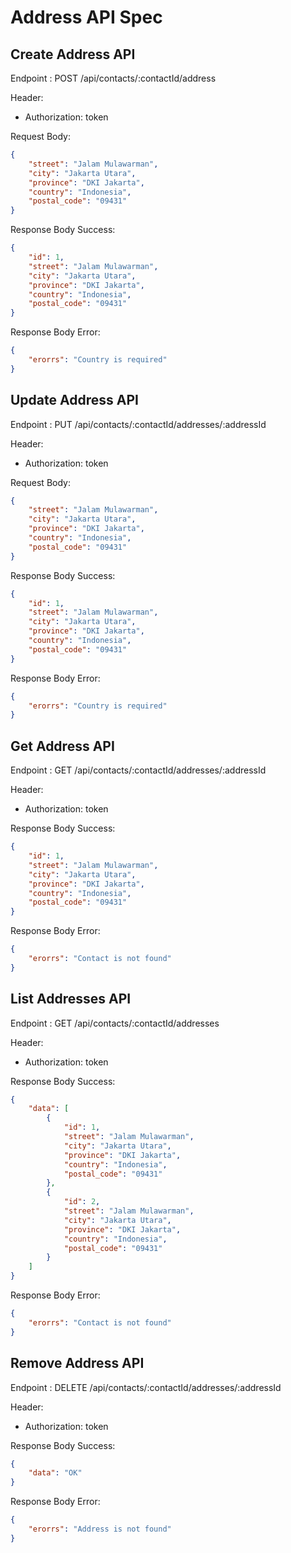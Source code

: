 # Address API Spec

## Create Address API

Endpoint : POST /api/contacts/:contactId/address

Header:

- Authorization: token

Request Body:

```json
{
	"street": "Jalam Mulawarman",
	"city": "Jakarta Utara",
	"province": "DKI Jakarta",
	"country": "Indonesia",
	"postal_code": "09431"
}
```

Response Body Success:

```json
{
	"id": 1,
	"street": "Jalam Mulawarman",
	"city": "Jakarta Utara",
	"province": "DKI Jakarta",
	"country": "Indonesia",
	"postal_code": "09431"
}
```

Response Body Error:

```json
{
	"erorrs": "Country is required"
}
```

## Update Address API

Endpoint : PUT /api/contacts/:contactId/addresses/:addressId

Header:

- Authorization: token

Request Body:

```json
{
	"street": "Jalam Mulawarman",
	"city": "Jakarta Utara",
	"province": "DKI Jakarta",
	"country": "Indonesia",
	"postal_code": "09431"
}
```

Response Body Success:

```json
{
	"id": 1,
	"street": "Jalam Mulawarman",
	"city": "Jakarta Utara",
	"province": "DKI Jakarta",
	"country": "Indonesia",
	"postal_code": "09431"
}
```

Response Body Error:

```json
{
	"erorrs": "Country is required"
}
```

## Get Address API

Endpoint : GET /api/contacts/:contactId/addresses/:addressId

Header:

- Authorization: token

Response Body Success:

```json
{
	"id": 1,
	"street": "Jalam Mulawarman",
	"city": "Jakarta Utara",
	"province": "DKI Jakarta",
	"country": "Indonesia",
	"postal_code": "09431"
}
```

Response Body Error:

```json
{
	"erorrs": "Contact is not found"
}
```

## List Addresses API

Endpoint : GET /api/contacts/:contactId/addresses

Header:

- Authorization: token

Response Body Success:

```json
{
	"data": [
		{
			"id": 1,
			"street": "Jalam Mulawarman",
			"city": "Jakarta Utara",
			"province": "DKI Jakarta",
			"country": "Indonesia",
			"postal_code": "09431"
		},
		{
			"id": 2,
			"street": "Jalam Mulawarman",
			"city": "Jakarta Utara",
			"province": "DKI Jakarta",
			"country": "Indonesia",
			"postal_code": "09431"
		}
	]
}
```

Response Body Error:

```json
{
	"erorrs": "Contact is not found"
}
```

## Remove Address API

Endpoint : DELETE /api/contacts/:contactId/addresses/:addressId

Header:

- Authorization: token

Response Body Success:

```json
{
	"data": "OK"
}
```

Response Body Error:

```json
{
	"erorrs": "Address is not found"
}
```
